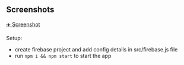## Screenshots

[✈️ Screenshot](https://drive.google.com/file/d/19aesAdIOpAE0Ioi3B3-cYN0Bgr2PMJXf/view)



Setup:
- create firebase project and add config details in src/firebase.js file
- run ```npm i && npm start``` to start the app

